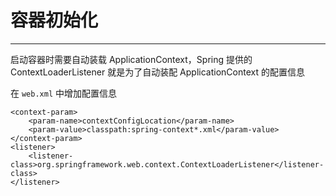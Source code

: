 # 容器初始化

---

启动容器时需要自动装载 ApplicationContext，Spring 提供的 ContextLoaderListener 就是为了自动装配 ApplicationContext 的配置信息

在 `web.xml` 中增加配置信息

```
<context-param>
    <param-name>contextConfigLocation</param-name>
    <param-value>classpath:spring-context*.xml</param-value>
</context-param>
<listener>
    <listener-class>org.springframework.web.context.ContextLoaderListener</listener-class>
</listener>
```